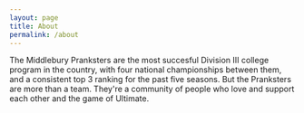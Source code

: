```yaml
---
layout: page
title: About
permalink: /about
---
```


The Middlebury Pranksters are the most succesful Division III college program in the country, with four national championships between them, and a consistent top 3 ranking for the past five seasons. But the Pranksters are more than a team.  They're a community of people who love and support each other and the game of Ultimate.
